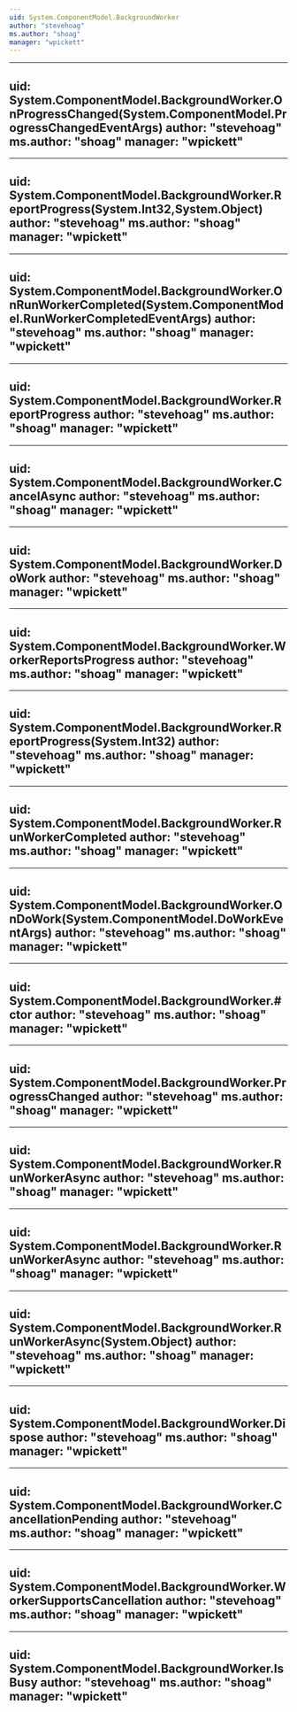 ```yaml
---
uid: System.ComponentModel.BackgroundWorker
author: "stevehoag"
ms.author: "shoag"
manager: "wpickett"
---
```


---
uid: System.ComponentModel.BackgroundWorker.OnProgressChanged(System.ComponentModel.ProgressChangedEventArgs)
author: "stevehoag"
ms.author: "shoag"
manager: "wpickett"
---

---
uid: System.ComponentModel.BackgroundWorker.ReportProgress(System.Int32,System.Object)
author: "stevehoag"
ms.author: "shoag"
manager: "wpickett"
---

---
uid: System.ComponentModel.BackgroundWorker.OnRunWorkerCompleted(System.ComponentModel.RunWorkerCompletedEventArgs)
author: "stevehoag"
ms.author: "shoag"
manager: "wpickett"
---

---
uid: System.ComponentModel.BackgroundWorker.ReportProgress
author: "stevehoag"
ms.author: "shoag"
manager: "wpickett"
---

---
uid: System.ComponentModel.BackgroundWorker.CancelAsync
author: "stevehoag"
ms.author: "shoag"
manager: "wpickett"
---

---
uid: System.ComponentModel.BackgroundWorker.DoWork
author: "stevehoag"
ms.author: "shoag"
manager: "wpickett"
---

---
uid: System.ComponentModel.BackgroundWorker.WorkerReportsProgress
author: "stevehoag"
ms.author: "shoag"
manager: "wpickett"
---

---
uid: System.ComponentModel.BackgroundWorker.ReportProgress(System.Int32)
author: "stevehoag"
ms.author: "shoag"
manager: "wpickett"
---

---
uid: System.ComponentModel.BackgroundWorker.RunWorkerCompleted
author: "stevehoag"
ms.author: "shoag"
manager: "wpickett"
---

---
uid: System.ComponentModel.BackgroundWorker.OnDoWork(System.ComponentModel.DoWorkEventArgs)
author: "stevehoag"
ms.author: "shoag"
manager: "wpickett"
---

---
uid: System.ComponentModel.BackgroundWorker.#ctor
author: "stevehoag"
ms.author: "shoag"
manager: "wpickett"
---

---
uid: System.ComponentModel.BackgroundWorker.ProgressChanged
author: "stevehoag"
ms.author: "shoag"
manager: "wpickett"
---

---
uid: System.ComponentModel.BackgroundWorker.RunWorkerAsync
author: "stevehoag"
ms.author: "shoag"
manager: "wpickett"
---

---
uid: System.ComponentModel.BackgroundWorker.RunWorkerAsync
author: "stevehoag"
ms.author: "shoag"
manager: "wpickett"
---

---
uid: System.ComponentModel.BackgroundWorker.RunWorkerAsync(System.Object)
author: "stevehoag"
ms.author: "shoag"
manager: "wpickett"
---

---
uid: System.ComponentModel.BackgroundWorker.Dispose
author: "stevehoag"
ms.author: "shoag"
manager: "wpickett"
---

---
uid: System.ComponentModel.BackgroundWorker.CancellationPending
author: "stevehoag"
ms.author: "shoag"
manager: "wpickett"
---

---
uid: System.ComponentModel.BackgroundWorker.WorkerSupportsCancellation
author: "stevehoag"
ms.author: "shoag"
manager: "wpickett"
---

---
uid: System.ComponentModel.BackgroundWorker.IsBusy
author: "stevehoag"
ms.author: "shoag"
manager: "wpickett"
---
